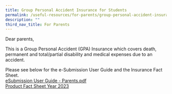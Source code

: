 ```yaml
---
title: Group Personal Accident Insurance for Students
permalink: /useful-resources/for-parents/group-personal-accident-insurance-for-students/
description: ""
third_nav_title: For Parents
---
```

Dear parents,  
  
This is a Group Personal Accident (GPA) Insurance which covers death, permanent and total/partial disability and medical expenses due to an accident.&nbsp;  
  
Please see below for the e-Submission User Guide and the Insurance Fact Sheet.  
[eSubmission User Guide - Parents.pdf](/files/eSubmission%20User%20Guide%20-%20Parents.pdf) <br>
[Product Fact Sheet Year 2023]()